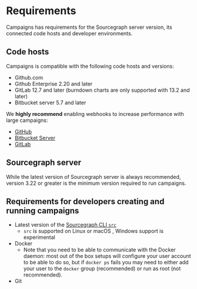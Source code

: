 # Requirements

Campaigns has requirements for the Sourcegraph server version, its connected code hosts and developer environments. 


## Code hosts

Campaigns is compatible with the following code hosts and versions:


- Github.com
- Github Enterprise 2.20 and later
- GitLab 12.7 and later (burndown charts are only supported with 13.2 and later)
- Bitbucket server 5.7 and later

We **highly recommend** enabling webhooks to increase performance with large campaigns:

- [GitHub](../../admin/external_service/github.md#webhooks)
- [Bitbucket Server](../../admin/external_service/bitbucket_server.md#webhooks)
- [GitLab](../../admin/external_service/gitlab.md#webhooks)


## Sourcegraph server

While the latest version of Sourcegraph server is always recommended, version 3.22 or greater is the minimum version required to run campaigns. 

## Requirements for developers creating and running campaigns

- Latest version of the [Sourcegraph CLI `src`](../../cli/index.md)
  - `src` is supported on Linux or macOS , Windows support is experimental
- Docker
  - Note that you need to be able to communicate with the Docker daemon: most out of the box setups will configure your user account to be able to do so, but if `docker ps` fails you may need to either add your user to the `docker` group (recommended) or run as root (not recommended).
- Git

